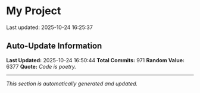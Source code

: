# My Project


Last updated: 2025-10-24 16:25:37


















































































































































































































































































































































































































































































































































































































































































































































































































































































































































































































































































































































































































































































































































































































## Auto-Update Information

**Last Updated:** 2025-10-24 16:50:44
**Total Commits:** 971
**Random Value:** 6377
**Quote:** _Code is poetry._

---
_This section is automatically generated and updated._